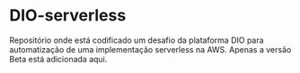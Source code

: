 # DIO-serverless
Repositório onde está codificado um desafio da plataforma DIO para automatização de uma implementação serverless na AWS. Apenas a versão Beta está adicionada aqui.
